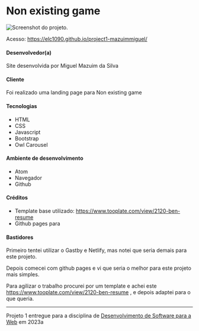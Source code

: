 # Non existing game

![Screenshot do projeto](https://mdswanson.com/static/chops-ux-step-4.png "Screenshot do projeto").

Acesso: https://elc1090.github.io/project1-mazuimmiguel/


#### Desenvolvedor(a)
Site desenvolvida por Miguel Mazuim da Silva

#### Cliente
Foi realizado uma landing page para Non existing game

#### Tecnologias
- HTML 
- CSS
- Javascript
- Bootstrap
- Owl Carousel

#### Ambiente de desenvolvimento
- Atom
- Navegador
- Github

#### Créditos

- Template base utilizado: https://www.tooplate.com/view/2120-ben-resume
- Github pages para 

#### Bastidores

Primeiro tentei utilizar o Gastby e Netlify, mas notei que seria demais para este projeto.

Depois comecei com github pages e vi que seria o melhor para este projeto mais simples.

Para agilizar o trabalho procurei por um template e achei este https://www.tooplate.com/view/2120-ben-resume , e depois adaptei para o que queria.


---
Projeto 1 entregue para a disciplina de [Desenvolvimento de Software para a Web](http://github.com/andreainfufsm/elc1090-2023a) em 2023a